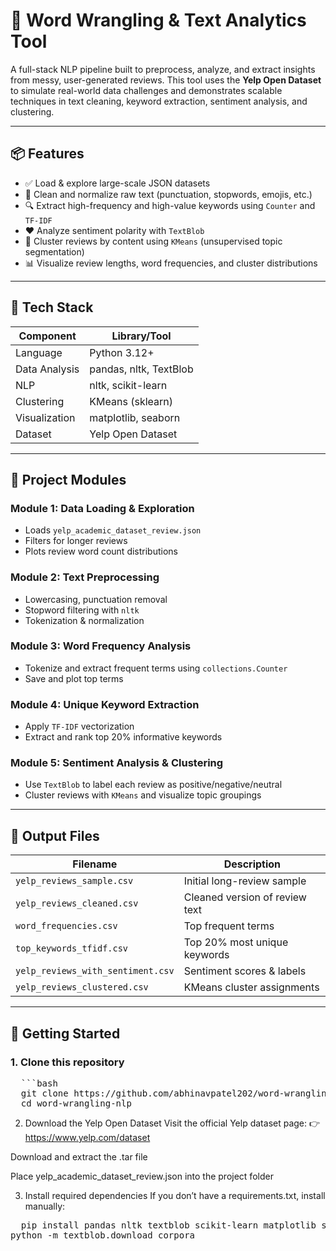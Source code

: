 # 🧠 Word Wrangling & Text Analytics Tool

A full-stack NLP pipeline built to preprocess, analyze, and extract insights from messy, user-generated reviews. This tool uses the **Yelp Open Dataset** to simulate real-world data challenges and demonstrates scalable techniques in text cleaning, keyword extraction, sentiment analysis, and clustering.

---

## 📦 Features

- ✅ Load & explore large-scale JSON datasets  
- 🧹 Clean and normalize raw text (punctuation, stopwords, emojis, etc.)  
- 🔍 Extract high-frequency and high-value keywords using `Counter` and `TF-IDF`  
- ❤️ Analyze sentiment polarity with `TextBlob`  
- 🔄 Cluster reviews by content using `KMeans` (unsupervised topic segmentation)  
- 📊 Visualize review lengths, word frequencies, and cluster distributions  

---

## 🔧 Tech Stack

| Component     | Library/Tool           |
|---------------|------------------------|
| Language      | Python 3.12+           |
| Data Analysis | pandas, nltk, TextBlob |
| NLP           | nltk, scikit-learn     |
| Clustering    | KMeans (sklearn)       |
| Visualization | matplotlib, seaborn    |
| Dataset       | Yelp Open Dataset      |

---

## 🧪 Project Modules

### Module 1: Data Loading & Exploration
- Loads `yelp_academic_dataset_review.json`
- Filters for longer reviews
- Plots review word count distributions

### Module 2: Text Preprocessing
- Lowercasing, punctuation removal
- Stopword filtering with `nltk`
- Tokenization & normalization

### Module 3: Word Frequency Analysis
- Tokenize and extract frequent terms using `collections.Counter`
- Save and plot top terms

### Module 4: Unique Keyword Extraction
- Apply `TF-IDF` vectorization
- Extract and rank top 20% informative keywords

### Module 5: Sentiment Analysis & Clustering
- Use `TextBlob` to label each review as positive/negative/neutral
- Cluster reviews with `KMeans` and visualize topic groupings

---

## 📂 Output Files

| Filename                          | Description                      |
|----------------------------------|----------------------------------|
| `yelp_reviews_sample.csv`        | Initial long-review sample       |
| `yelp_reviews_cleaned.csv`       | Cleaned version of review text   |
| `word_frequencies.csv`           | Top frequent terms               |
| `top_keywords_tfidf.csv`         | Top 20% most unique keywords     |
| `yelp_reviews_with_sentiment.csv`| Sentiment scores & labels        |
| `yelp_reviews_clustered.csv`     | KMeans cluster assignments       |

---

## 🚀 Getting Started

### 1. Clone this repository

<pre>
  ```bash
  git clone https://github.com/abhinavpatel202/word-wrangling-nlp.git
  cd word-wrangling-nlp
</pre>

2. Download the Yelp Open Dataset
Visit the official Yelp dataset page:
👉 https://www.yelp.com/dataset

Download and extract the .tar file

Place yelp_academic_dataset_review.json into the project folder

3. Install required dependencies
If you don’t have a requirements.txt, install manually:
<pre>
  pip install pandas nltk textblob scikit-learn matplotlib seaborn
python -m textblob.download_corpora
</pre>














